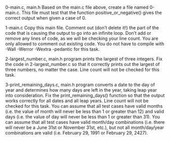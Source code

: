 0-main.c, main.h Based on the main.c file above, create a file named 0-main.c. This file must test that the function positive_or_negative() gives the correct output when given a case of 0.

1-main.c Copy this main file. Comment out (don’t delete it!) the part of the code that is causing the output to go into an infinite loop.
Don’t add or remove any lines of code, as we will be checking your line count. You are only allowed to comment out existing code.
You do not have to compile with -Wall -Werror -Wextra -pedantic for this task.

2-largest_number.c, main.h program prints the largest of three integers.
Fix the code in 2-largest_number.c so that it correctly prints out the largest of three numbers, no matter the case.
Line count will not be checked for this task.

3-print_remaining_days.c, main.h program converts a date to the day of year and determines how many days are left in the year, taking leap year into consideration.
Fix the print_remaining_days() function so that the output works correctly for all dates and all leap years.
Line count will not be checked for this task.
You can assume that all test cases have valid months (i.e. the value of month will never be less than 1 or greater than 12) and valid days (i.e. the value of day will never be less than 1 or greater than 31).
You can assume that all test cases have valid month/day combinations (i.e. there will never be a June 31st or November 31st, etc.), but not all month/day/year combinations are valid (i.e. February 29, 1991 or February 29, 2427).